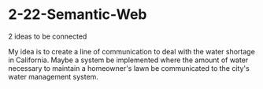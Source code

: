 # 2-22-Semantic-Web
2 ideas to be connected


My idea is to create a line of communication to deal with the water shortage in California. Maybe a system be implemented where the amount of water necessary to maintain a homeowner's lawn be communicated to the city's water management system. 
